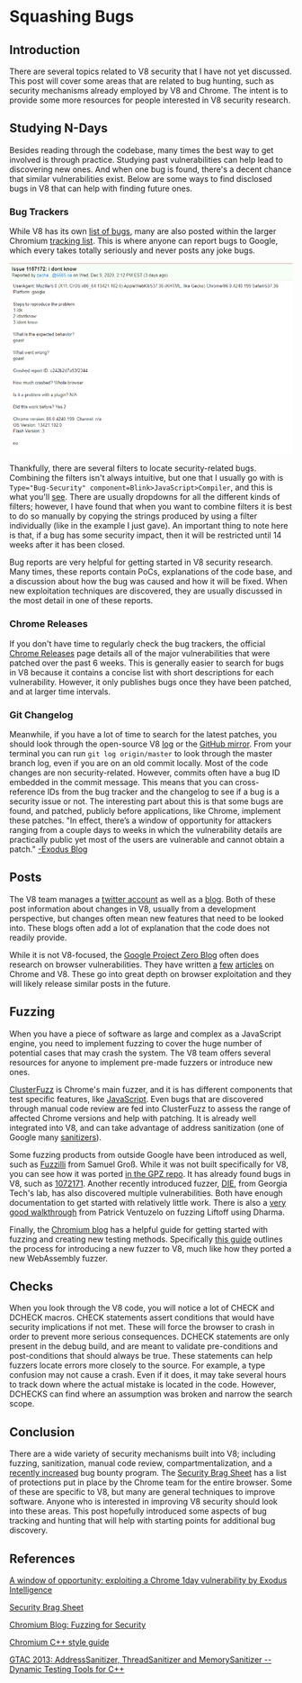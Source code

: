 # Squashing Bugs

## Introduction

There are several topics related to V8 security that I have not yet discussed. This post will cover some areas that are related to bug hunting, such as security mechanisms already employed by V8 and Chrome. The intent is to provide some more resources for people interested in V8 security research.

## Studying N-Days

Besides reading through the codebase, many times the best way to get involved is through practice. Studying past vulnerabilities can help lead to discovering new ones. And when one bug is found, there's a decent chance that similar vulnerabilities exist. Below are some ways to find disclosed bugs in V8 that can help with finding future ones.

### Bug Trackers

While V8 has its own [list of bugs](https://bugs.chromium.org/p/v8/issues/list), many are also posted within the larger Chromium [tracking list](https://bugs.chromium.org/p/chromium/issues/list). This is where anyone can report bugs to Google, which every takes totally seriously and never posts any joke bugs. 

![Serious Security Bug](https://raw.githubusercontent.com/m4dSt4cks/m4dst4cks.github.io/master/public/img/security_bug.PNG)

Thankfully, there are several filters to locate security-related bugs. Combining the filters isn't always intuitive, but one that I usually go with is `Type="Bug-Security" component=Blink>JavaScript>Compiler`, and this is what you'll [see](https://bugs.chromium.org/p/chromium/issues/list?q=Type%3D%22Bug-Security%22%20component%3DBlink%3EJavaScript%3ECompiler&can=1). There are usually dropdowns for all the different kinds of filters; however, I have found that when you want to combine filters it is best to do so manually by copying the strings produced by using a filter individually (like in the example I just gave). An important thing to note here is that, if a bug has some security impact, then it will be restricted until 14 weeks after it has been closed. 

Bug reports are very helpful for getting started in V8 security research. Many times, these reports contain PoCs, explanations of the code base, and a discussion about how the bug was caused and how it will be fixed. When new exploitation techniques are discovered, they are usually discussed in the most detail in one of these reports.

### Chrome Releases

If you don't have time to regularly check the bug trackers, the official [Chrome Releases](https://chromereleases.googleblog.com/) page details all of the major vulnerabilities that were patched over the past 6 weeks. This is generally easier to search for bugs in V8 because it contains a concise list with short descriptions for each vulnerability. However, it only publishes bugs once they have been patched, and at larger time intervals.

### Git Changelog

Meanwhile, if you have a lot of time to search for the latest patches, you should look through the open-source V8 [log](https://chromium.googlesource.com/v8/v8.git/+log) or the [GitHub mirror](https://github.com/v8/v8/commits/master). From your terminal you can run `git log origin/master` to look through the master branch log, even if you are on an old commit locally. Most of the code changes are non security-related. However, commits often have a bug ID embedded in the commit message. This means that you can cross-reference IDs from the bug tracker and the changelog to see if a bug is a security issue or not. The interesting part about this is that some bugs are found, and patched, publicly before applications, like Chrome, implement these patches. "In effect, there’s a window of opportunity for attackers ranging from a couple days to weeks in which the vulnerability details are practically public yet most of the users are vulnerable and cannot obtain a patch." [-Exodus Blog](https://blog.exodusintel.com/2019/04/03/a-window-of-opportunity/)

## Posts

The V8 team manages a [twitter account](https://twitter.com/v8js) as well as a [blog](https://v8.dev/blog). Both of these post information about changes in V8, usually from a development perspective, but changes often mean new features that need to be looked into. These blogs often add a lot of explanation that the code does not readily provide.

While it is not V8-focused, the [Google Project Zero Blog](https://googleprojectzero.blogspot.com/) often does research on browser vulnerabilities. They have written [a](https://googleprojectzero.blogspot.com/2019/05/trashing-flow-of-data.html) [few](https://googleprojectzero.blogspot.com/2019/04/virtually-unlimited-memory-escaping.html) [articles](https://googleprojectzero.blogspot.com/2020/02/escaping-chrome-sandbox-with-ridl.html) on Chrome and V8. These go into great depth on browser exploitation and they will likely release similar posts in the future.

## Fuzzing

When you have a piece of software as large and complex as a JavaScript engine, you need to implement fuzzing to cover the huge number of potential cases that may crash the system. The V8 team offers several resources for anyone to implement pre-made fuzzers or introduce new ones.

[ClusterFuzz](https://blog.chromium.org/2012/04/fuzzing-for-security.html) is Chrome's main fuzzer, and it is has different components that test specific features, like [JavaScript](https://github.com/v8/v8/tree/master/tools/clusterfuzz/js_fuzzer). Even bugs that are discovered through manual code review are fed into ClusterFuzz to assess the range of affected Chrome versions and help with patching. It is already well integrated into V8, and can take advantage of address sanitization (one of Google many [sanitizers](https://github.com/google/sanitizers)).

Some fuzzing products from outside Google have been introduced as well, such as [Fuzzilli](https://saelo.github.io/papers/thesis.pdf) from Samuel Groß. While it was not built specifically for V8, you can see how it was ported [in the GPZ repo](https://github.com/googleprojectzero/fuzzilli). It has already found bugs in V8, such as [1072171](https://sensepost.com/blog/2020/the-hunt-for-chromium-issue-1072171/). Another recently introduced fuzzer, [DIE](https://github.com/sslab-gatech/DIE), from Georgia Tech's lab, has also discovered multiple vulnerabilities. Both have enough documentation to get started with relatively little work. There is also a [very good walkthrough](https://fuzzinglabs.com/fuzzing-javascript-wasm-dharma-chrome-v8/) from Patrick Ventuzelo on fuzzing Liftoff using Dharma. 

Finally, the [Chromium blog](https://chromium.googlesource.com/chromium/src/+/master/testing/libfuzzer/getting_started.md) has a helpful guide for getting started with fuzzing and creating new testing methods. Specifically [this guide](https://chromium.googlesource.com/v8/v8/+/refs/heads/master/test/fuzzer/README.md) outlines the process for introducing a new fuzzer to V8, much like how they ported a new WebAssembly fuzzer.

## Checks

When you look through the V8 code, you will notice a lot of CHECK and DCHECK macros. CHECK statements assert conditions that would have security implications if not met. These will force the browser to crash in order to prevent more serious consequences. DCHECK statements are only present in the debug build, and are meant to validate pre-conditions and post-conditions that should always be true. These statements can help fuzzers locate errors more closely to the source. For example, a type confusion may not cause a crash. Even if it does, it may take several hours to track down where the actual mistake is located in the code. However, DCHECKS can find where an assumption was broken and narrow the search scope.

## Conclusion

There are a wide variety of security mechanisms built into V8; including fuzzing, sanitization, manual code review, compartmentalization, and a [recently increased](https://security.googleblog.com/2020/12/announcing-bonus-rewards-for-v8-exploits.html) bug bounty program. The [Security Brag Sheet](https://www.chromium.org/Home/chromium-security/brag-sheet) has a list of protections put in place by the Chrome team for the entire browser. Some of these are specific to V8, but many are general techniques to improve software. Anyone who is interested in improving V8 security should look into these areas. This post hopefully introduced some aspects of bug tracking and hunting that will help with starting points for additional bug discovery.

## References

[A window of opportunity: exploiting a Chrome 1day vulnerability by Exodus Intelligence](https://blog.exodusintel.com/2019/04/03/a-window-of-opportunity/)

[Security Brag Sheet](https://www.chromium.org/Home/chromium-security/brag-sheet)

[Chromium Blog: Fuzzing for Security](https://blog.chromium.org/2012/04/fuzzing-for-security.html)

[Chromium C++ style guide](https://chromium.googlesource.com/chromium/src/+/HEAD/styleguide/c++/c++.md#check_dcheck_and-notreached)

[GTAC 2013: AddressSanitizer, ThreadSanitizer and MemorySanitizer -- Dynamic Testing Tools for C++](https://www.youtube.com/watch?v=Q2C2lP8_tNE)
